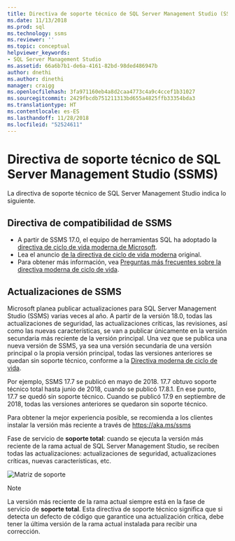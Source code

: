 ```yaml
---
title: Directiva de soporte técnico de SQL Server Management Studio (SSMS) | Microsoft Docs
ms.date: 11/13/2018
ms.prod: sql
ms.technology: ssms
ms.reviewer: ''
ms.topic: conceptual
helpviewer_keywords:
- SQL Server Management Studio
ms.assetid: 66a6b7b1-de6a-4161-82bd-98ded486947b
author: dnethi
ms.author: dinethi
manager: craigg
ms.openlocfilehash: 3fa971160eb4a8d2caa4773c4a9c4ccef1b31027
ms.sourcegitcommit: 2429fbcdb751211313bd655a4825ffb33354bda3
ms.translationtype: HT
ms.contentlocale: es-ES
ms.lasthandoff: 11/28/2018
ms.locfileid: "52524611"
---
```

# <a name="sql-server-management-studio-ssms-support-policy"></a>Directiva de soporte técnico de SQL Server Management Studio (SSMS)

La directiva de soporte técnico de SQL Server Management Studio indica lo siguiente.

## <a name="support-policy-for-ssms"></a>Directiva de compatibilidad de SSMS
- A partir de SSMS 17.0, el equipo de herramientas SQL ha adoptado la [directiva de ciclo de vida moderna de Microsoft](https://support.microsoft.com/help/30881/modern-lifecycle-policy).
- Lea el anuncio [de la directiva de ciclo de vida moderna](https://support.microsoft.com/help/447912/announcing-microsoft-modern-lifecycle-policy) original.
- Para obtener más información, vea [Preguntas más frecuentes sobre la directiva moderna de ciclo de vida](https://support.microsoft.com/help/30882/modern-lifecycle-policy-faq).

## <a name="ssms-updates"></a>Actualizaciones de SSMS 

Microsoft planea publicar actualizaciones para SQL Server Management Studio (SSMS) varias veces al año. A partir de la versión 18.0, todas las actualizaciones de seguridad, las actualizaciones críticas, las revisiones, así como las nuevas características, se van a publicar únicamente en la versión secundaria más reciente de la versión principal. Una vez que se publica una nueva versión de SSMS, ya sea una versión secundaria de una versión principal o la propia versión principal, todas las versiones anteriores se quedan sin soporte técnico, conforme a la [Directiva moderna de ciclo de vida](https://support.microsoft.com/help/30881/modern-lifecycle-policy).


Por ejemplo, SSMS 17.7 se publicó en mayo de 2018. 17.7 obtuvo soporte técnico total hasta junio de 2018, cuando se publicó 17.8.1. En ese punto, 17.7 se quedó sin soporte técnico. Cuando se publicó 17.9 en septiembre de 2018, todas las versiones anteriores se quedaron sin soporte técnico. 

Para obtener la mejor experiencia posible, se recomienda a los clientes instalar la versión más reciente a través de https://aka.ms/ssms  

Fase de servicio de **soporte total**: cuando se ejecuta la versión más reciente de la rama actual de SQL Server Management Studio, se reciben todas las actualizaciones: actualizaciones de seguridad, actualizaciones críticas, nuevas características, etc.



![Matriz de soporte](./media/ssms-supportpolicy/support-policy.png)


> [!NOTE]
> La versión más reciente de la rama actual siempre está en la fase de servicio de **soporte total**. Esta directiva de soporte técnico significa que si detecta un defecto de código que garantice una actualización crítica, debe tener la última versión de la rama actual instalada para recibir una corrección.
